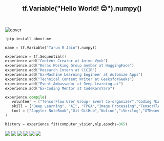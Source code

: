 
<div align="center">
   <h2> tf.Variable("Hello World! 😊").numpy() </h2>
   <br />
</div>

![cover](https://user-images.githubusercontent.com/66197713/215348768-2bb38f55-743d-4e42-ab81-26a71782fe9c.png)

```py
!pip install about-me

name = tf.Variable("Tarun R Jain").numpy()

experience = tf.Sequential()
experience.add("Content Creator at Anime Vyuh")
experience.add("Keras Working Group member at HuggingFace")
experience.add("Research Intern at CCCIR")
experience.add("Ex-Machine Learning Engineer at Automize Apps")
experience.add("Technical Content Writer at GeeksforGeeks")
experience.add("Event Ambassador at Deep Learning.ai")
experience.add("Ex-Coding Mentor at CodeKaroYaro")

experience.compile(
   volunteer = ["TensorFlow User Group- Event Co-organizer","Coding Ninjas Campus Ambassdor"],
   skill = ["Deep Learning", "AI", "FPGA","Image Processing","TensorFlow","PyTorch","OpenVino","Django","Flask"],
   tool = ["Jupyter NoteBook","Git-GitHub","Notion","iVerilog","GTKwave","ChatGPT","WordPress","Docker"],
)

history = experience.fit(computer_vision,nlp,epochs=365)
```
[![](https://img.shields.io/badge/Twitter-1DA1F2?style=for-the-badge&logo=twitter&logoColor=blue)](https://twitter.com/TRJ_0751)
[![](https://img.shields.io/badge/Kaggle-00FF00?style=for-the-badge&logo=Kaggle&logoColor=black)](https://www.kaggle.com/tarundalal)
[![](https://img.shields.io/badge/-LeetCode-FFA116?style=for-the-badge&logo=LeetCode&logoColor=black)](https://leetcode.com/trjflash75/)
[![](https://img.shields.io/badge/Medium-12100E?style=for-the-badge&logo=medium&logoColor=white)](https://medium.com/@jaintarun7)
[![](https://img.shields.io/badge/HuggingFace-3C2ABE?style=for-the-badge&logo=huggingface&logoColor=black)](https://huggingface.co/lucifertrj)
[![](https://img.shields.io/badge/Linkedin-1DA1F2?style=for-the-badge&logo=linkedin&logoColor=dark-blue)](https://linkedin.com/in/jaintarun75)


